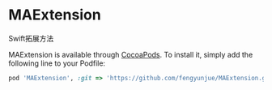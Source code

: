 # MAExtension

Swift拓展方法

MAExtension is available through [CocoaPods](https://cocoapods.org). To install
it, simply add the following line to your Podfile:

```ruby
pod 'MAExtension', :git => 'https://github.com/fengyunjue/MAExtension.git'
```

